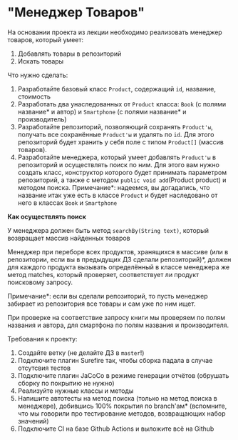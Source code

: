 # "Менеджер Товаров"

На основании проекта из лекции необходимо реализовать менеджер товаров, который умеет:

1. Добавлять товары в репозиторий
2. Искать товары

Что нужно сделать:

1. Разработайте базовый класс `Product`, содержащий `id`, название, стоимость
2. Разработать два унаследованных от `Product` класса: `Book` (с полями название* и автор) и `Smartphone` (с полями название* и производитель)
3. Разработайте репозиторий, позволяющий сохранять `Product'ы`, получать все сохранённые `Product'ы` и удалять по `id`. Для этого репозиторий будет хранить у себя поле с типом `Product[]` (массив товаров).
4. Разработайте менеджера, который умеет добавлять `Product'ы` в репозиторий и осуществлять поиск по ним. Для этого вам нужно создать класс, конструктор которого будет принимать параметром репозиторий, а также с методом `publiс void add`(Product product) и методом поиска.
Примечание*: надеемся, вы догадались, что название итак уже есть в классе `Product` и будет наследовано от него в классах `Book` и `Smartphone`

**Как осуществлять поиск**

У менеджера должен быть метод `searchBy(String text)`, который возвращает массив найденных товаров


Менеджер при переборе всех продуктов, хранящихся в массиве (или в репозитории, если вы в предыдущих ДЗ сделали репозиторий)*, должен для каждого продукта вызывать определённый в классе менеджера же метод matches, который проверяет, соответствует ли продукт поисковому запросу.

Примечание*: если вы сделали репозиторий, то пусть менеджер забирает из репозитория все товары и сам уже по ним ищет.

При проверке на соответствие запросу книги мы проверяем по полям названия и автора, для смартфона по полям названия и производителя.

Требования к проекту:

1. Создайте ветку (не делайте ДЗ в `master`!)
2. Подключите плагин Surefire так, чтобы сборка падала в случае отсутсвия тестов
3. Подключите плагин JaCoCo в режиме генерации отчётов (обрушать сборку по покрытию не нужно)
4. Реализуйте нужные классы и методы
5. Напишите автотесты на метод поиска (только на метод поиска в менеджере), добившись 100% покрытия по branch'ам* (вспомните, что мы говорили про тестирование методов, возвращающих набор значений)
6. Подключите CI на базе Github Actions и выложите всё на Github
